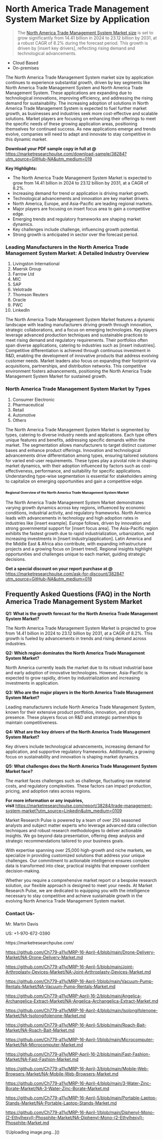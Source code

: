 <h1>North America Trade Management System Market&nbsp;Size by Application</h1><blockquote><p>The <a href="https://marketresearchpulse.com/download-sample/38284?utm_source=GitHub-NA&amp;utm_medium=019">North America Trade Management System Market size</a> is set to grow significantly from 14.41 billion in 2024 to 23.12 billion by 2031, at a robust CAGR of 8.2% during the forecast period. This growth is driven by [insert key drivers], reflecting rising demand and technological advancements.</p></blockquote><ul><li>Cloud Based <li> On-premises</li></ul><p>The North America Trade Management System market size by application continues to experience substantial growth, driven by key segments like North America Trade Management System and North America Trade Management System. These applications are expanding due to technological innovations, improving efficiency, and addressing the rising demand for sustainability. The increasing adoption of solutions in North America Trade Management System is expected to fuel further market growth, as businesses and industries seek more cost-effective and scalable solutions. Market players are focusing on enhancing their offerings to meet the specific needs of these growing application areas, positioning themselves for continued success. As new applications emerge and trends evolve, companies will need to adapt and innovate to stay competitive in this dynamic market.</p><p><strong>Download your PDF sample copy in full at @ </strong><a href="https://marketresearchpulse.com/download-sample/38284?utm_source=GitHub-NA&amp;utm_medium=019">https://marketresearchpulse.com/download-sample/38284?utm_source=GitHub-NA&amp;utm_medium=019</a></p><p><strong>Key Highlights: </strong></p><ul><li>The North America Trade Management System Market is expected to grow from 14.41 billion in 2024 to 23.12 billion by 2031, at a CAGR of 8.2%.</li><li>Increasing demand for trend or application is driving market growth.</li><li>Technological advancements and innovation are key market drivers.</li><li>North America, Europe, and Asia-Pacific are leading regional markets.</li><li>Major players are focusing on insert focus area to gain a competitive edge.</li><li>Emerging trends and regulatory frameworks are shaping market dynamics.</li><li>Key challenges include challenge, influencing growth potential.</li><li>Strong growth is anticipated in sector over the forecast period.</li></ul><h3>Leading Manufacturers in the North America Trade Management System Market: A Detailed Industry Overview</h3><ol><li>Livingston International</li><li>Maersk Group</li><li>Farrow Ltd</li><li>MIC</li><li>SAP</li><li>Velotrade</li><li>Thomson Reuters</li><li>Oracle</li><li>PWC</li><li>LinkedIn</li></ol><div class="flex max-w-full flex-col flex-grow"><div class="min-h-8 text-message flex w-full flex-col items-end gap-2 whitespace-normal break-words [.text-message+&amp;]:mt-5" dir="auto" data-message-author-role="assistant" data-message-id="fd8432e4-4910-450d-b182-61b7bfb0a01f" data-message-model-slug="gpt-4o"><div class="flex w-full flex-col gap-1 empty:hidden first:pt-[3px]"><div class="markdown prose w-full break-words dark:prose-invert light"><p>The North America Trade Management System Market features a dynamic landscape with leading manufacturers driving growth through innovation, strategic collaborations, and a focus on emerging technologies. Key players leverage advanced production techniques and sustainable practices to meet rising demand and regulatory requirements. Their portfolios often span diverse applications, catering to industries such as [insert industries]. Competitive differentiation is achieved through continuous investment in R&amp;D, enabling the development of innovative products that address evolving customer needs. Market leaders also focus on expanding their footprint via acquisitions, partnerships, and distribution networks. This competitive environment fosters advancements, positioning the North America Trade Management System Market for sustained growth.</p></div></div></div></div><h3>North America Trade Management System Market by Types</h3><ol><li>Consumer Electronic <li> Pharmaceutical <li> Retail <li> Automotive <li> Others</li></ol><div class="flex max-w-full flex-col flex-grow"><div class="min-h-8 text-message flex w-full flex-col items-end gap-2 whitespace-normal break-words [.text-message+&amp;]:mt-5" dir="auto" data-message-author-role="assistant" data-message-id="084470be-0bb7-4664-bddf-5156b4f41249" data-message-model-slug="gpt-4o-mini"><div class="flex w-full flex-col gap-1 empty:hidden first:pt-[3px]"><div class="markdown prose w-full break-words dark:prose-invert light"><p>The North America Trade Management System Market is segmented by types, catering to diverse industry needs and applications. Each type offers unique features and benefits, addressing specific demands within the market. The segmentation allows manufacturers to target distinct customer bases and enhance product offerings. Innovation and technological advancements drive differentiation among types, ensuring tailored solutions for varied end-user requirements. These types play a pivotal role in shaping market dynamics, with their adoption influenced by factors such as cost-effectiveness, performance, and suitability for specific applications. Understanding type-wise segmentation is essential for stakeholders aiming to capitalize on emerging opportunities and gain a competitive edge.</p></div></div></div></div><h3><span style="font-size: 11px;">Regional Overview of the North America Trade Management System Market</span></h3><div class="flex max-w-full flex-col flex-grow"><div class="min-h-8 text-message flex w-full flex-col items-end gap-2 whitespace-normal break-words [.text-message+&amp;]:mt-5" dir="auto" data-message-author-role="assistant" data-message-id="e9038762-ce64-4e30-91c9-9bd413514231" data-message-model-slug="gpt-4o-mini"><div class="flex w-full flex-col gap-1 empty:hidden first:pt-[3px]"><div class="markdown prose w-full break-words dark:prose-invert light"><p>The North America Trade Management System Market demonstrates varying growth dynamics across key regions, influenced by economic conditions, industrial activity, and regulatory frameworks. North America leads with advancements in technology and high adoption rates in industries like [insert example]. Europe follows, driven by innovation and strong governmental support for [insert focus area]. The Asia-Pacific region exhibits the fastest growth due to rapid industrialization, urbanization, and increasing investments in [insert industry/application]. Latin America and the Middle East &amp; Africa also contribute, with expanding infrastructure projects and a growing focus on [insert trend]. Regional insights highlight opportunities and challenges unique to each market, guiding strategic decisions.</p></div></div></div></div><p><strong>Get a special discount on your report purchase at @ </strong><a href="https://marketresearchpulse.com/ask-for-discount/38284?utm_source=GitHub-NA&amp;utm_medium=019">https://marketresearchpulse.com/ask-for-discount/38284?utm_source=GitHub-NA&amp;utm_medium=019</a></p><h2>Frequently Asked Questions (FAQ) in the North America Trade Management System Market</h2><p><strong>Q1: What is the growth forecast for the North America Trade Management System Market?</strong></p><p>The North America Trade Management System Market is projected to grow from 14.41 billion in 2024 to 23.12 billion by 2031, at a CAGR of 8.2%. This growth is fueled by advancements in trends and rising demand across industries.</p><p><strong>Q2: Which region dominates the North America Trade Management System Market?</strong></p><p>North America currently leads the market due to its robust industrial base and early adoption of innovative technologies. However, Asia-Pacific is expected to grow rapidly, driven by industrialization and increasing investments in application.</p><p><strong>Q3: Who are the major players in the North America Trade Management System Market?</strong></p><p>Leading manufacturers include North America Trade Management System, known for their extensive product portfolios, innovation, and strong presence. These players focus on R&amp;D and strategic partnerships to maintain competitiveness.</p><p><strong>Q4: What are the key drivers of the North America Trade Management System Market?</strong></p><p>Key drivers include technological advancements, increasing demand for application, and supportive regulatory frameworks. Additionally, a growing focus on sustainability and innovation is shaping market dynamics.</p><p><strong>Q5: What challenges does the North America Trade Management System Market face?</strong></p><p>The market faces challenges such as challenge, fluctuating raw material costs, and regulatory complexities. These factors can impact production, pricing, and adoption rates across regions.</p><p><strong>For more information or any inquiries, visit&nbsp;</strong><a href="https://marketresearchpulse.com/report/38284/trade-management-system-market?utm_source=Linkedin&utm_medium=0109">https://marketresearchpulse.com/report/38284/trade-management-system-market?utm_source=Linkedin&utm_medium=0109</a></p><p>Market Research Pulse is powered by a team of over 250 seasoned analysts and subject matter experts who leverage advanced data collection techniques and robust research methodologies to deliver actionable insights. We go beyond data presentation, offering deep analysis and strategic recommendations tailored to your business goals.</p><p>With expertise spanning over 25,000 high-growth and niche markets, we specialize in providing customized solutions that address your unique challenges. Our commitment to actionable intelligence ensures complex data is transformed into clear, practical insights that empower confident decision-making.</p><p>Whether you require a comprehensive market report or a bespoke research solution, our flexible approach is designed to meet your needs. At Market Research Pulse, we are dedicated to equipping you with the intelligence necessary to stay competitive and achieve sustainable growth in the evolving North America Trade Management System market.</p><h3><strong>Contact Us-</strong></h3><p>Mr. Martin Davis</p><p>US: +1-970-672-0390</p><p>https://marketresearchpulse.com/</p><p><a href="https://github.com/Ch779-a11y/MRP-16-April-4/blob/main/Drone-Delivery-Market/NA-Drone-Delivery-Market.md">https://github.com/Ch779-a11y/MRP-16-April-4/blob/main/Drone-Delivery-Market/NA-Drone-Delivery-Market.md</a></p><p><a href="https://github.com/Ch779-a11y/MRP-16-April-5/blob/main/Joint-Arthroplasty-Devices-Market/NA-Joint-Arthroplasty-Devices-Market.md">https://github.com/Ch779-a11y/MRP-16-April-5/blob/main/Joint-Arthroplasty-Devices-Market/NA-Joint-Arthroplasty-Devices-Market.md</a></p><p><a href="https://github.com/Ch779-a11y/MRP-16-April-1/blob/main/Vacuum-Pump-Rentals-Market/NA-Vacuum-Pump-Rentals-Market.md">https://github.com/Ch779-a11y/MRP-16-April-1/blob/main/Vacuum-Pump-Rentals-Market/NA-Vacuum-Pump-Rentals-Market.md</a></p><p><a href="https://github.com/Ch779-a11y/MRP-April-16-2/blob/main/Angelica-Archangelica-Extract-Market/NA-Angelica-Archangelica-Extract-Market.md">https://github.com/Ch779-a11y/MRP-April-16-2/blob/main/Angelica-Archangelica-Extract-Market/NA-Angelica-Archangelica-Extract-Market.md</a></p><p><a href="https://github.com/Ch779-a11y/MRP-16-April-4/blob/main/Isolongifolenone-Market/NA-Isolongifolenone-Market.md">https://github.com/Ch779-a11y/MRP-16-April-4/blob/main/Isolongifolenone-Market/NA-Isolongifolenone-Market.md</a></p><p><a href="https://github.com/Ch779-a11y/MRP-16-April-5/blob/main/Roach-Bait-Market/NA-Roach-Bait-Market.md">https://github.com/Ch779-a11y/MRP-16-April-5/blob/main/Roach-Bait-Market/NA-Roach-Bait-Market.md</a></p><p><a href="https://github.com/Ch779-a11y/MRP-16-April-1/blob/main/Microcomputer-Market/NA-Microcomputer-Market.md">https://github.com/Ch779-a11y/MRP-16-April-1/blob/main/Microcomputer-Market/NA-Microcomputer-Market.md</a></p><p><a href="https://github.com/Ch779-a11y/MRP-April-16-2/blob/main/Fast-Fashion-Market/NA-Fast-Fashion-Market.md">https://github.com/Ch779-a11y/MRP-April-16-2/blob/main/Fast-Fashion-Market/NA-Fast-Fashion-Market.md</a></p><p><a href="https://github.com/Ch779-a11y/MRP-16-April-3/blob/main/Mobile-Web-Browsers-Market/NA-Mobile-Web-Browsers-Market.md">https://github.com/Ch779-a11y/MRP-16-April-3/blob/main/Mobile-Web-Browsers-Market/NA-Mobile-Web-Browsers-Market.md</a></p><p><a href="https://github.com/Ch779-a11y/MRP-16-April-4/blob/main/3-Water-Zinc-Borate-Market/NA-3-Water-Zinc-Borate-Market.md">https://github.com/Ch779-a11y/MRP-16-April-4/blob/main/3-Water-Zinc-Borate-Market/NA-3-Water-Zinc-Borate-Market.md</a></p><p><a href="https://github.com/Ch779-a11y/MRP-16-April-5/blob/main/Portable-Laptop-Stands-Market/NA-Portable-Laptop-Stands-Market.md">https://github.com/Ch779-a11y/MRP-16-April-5/blob/main/Portable-Laptop-Stands-Market/NA-Portable-Laptop-Stands-Market.md</a></p><p><a href="https://github.com/Ch779-a11y/MRP-16-April-1/blob/main/Diphenyl-Mono-(2-Ethylhexyl)-Phosphite-Market/NA-Diphenyl-Mono-(2-Ethylhexyl)-Phosphite-Market.md">https://github.com/Ch779-a11y/MRP-16-April-1/blob/main/Diphenyl-Mono-(2-Ethylhexyl)-Phosphite-Market/NA-Diphenyl-Mono-(2-Ethylhexyl)-Phosphite-Market.md</a></p>
![Uploading image.png…]()
